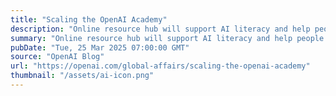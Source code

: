 ```yaml
---
title: "Scaling the OpenAI Academy"
description: "Online resource hub will support AI literacy and help people from all backgrounds access tools, best practices, and peer insights to use AI."
summary: "Online resource hub will support AI literacy and help people from all backgrounds access tools, best practices, and peer insights to use AI."
pubDate: "Tue, 25 Mar 2025 07:00:00 GMT"
source: "OpenAI Blog"
url: "https://openai.com/global-affairs/scaling-the-openai-academy"
thumbnail: "/assets/ai-icon.png"
---
```



